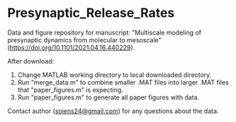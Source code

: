 # Presynaptic_Release_Rates

Data and figure repository for manuscript: "Multiscale modeling of presynaptic dynamics from molecular to mesoscale" (https://doi.org/10.1101/2021.04.16.440229).

After download:
1. Change MATLAB working directory to local downloaded directory.
2. Run "merge_data.m" to combine smaller .MAT files into larger .MAT files that "paper_figures.m" is expecting.
3. Run "paper_figures.m" to generate all paper figures with data.

Contact author (soiens24@gmail.com) for any questions about the data.
